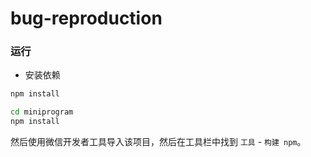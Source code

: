 # bug-reproduction

### 运行
- 安装依赖
```bash
npm install

cd miniprogram
npm install
```

然后使用微信开发者工具导入该项目，然后在工具栏中找到 `工具` - `构建 npm`。
